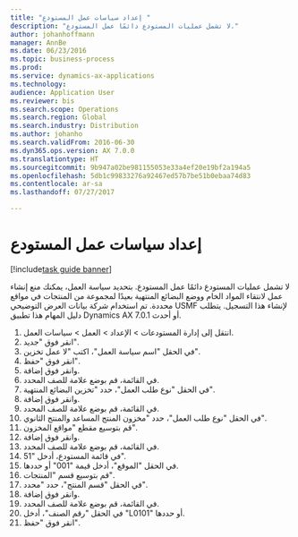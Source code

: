 ```yaml
--- 
title: "إعداد سياسات عمل المستودع "
description: "لا تشمل عمليات المستودع دائمًا عمل المستودع."
author: johanhoffmann
manager: AnnBe
ms.date: 06/23/2016
ms.topic: business-process
ms.prod: 
ms.service: dynamics-ax-applications
ms.technology: 
audience: Application User
ms.reviewer: bis
ms.search.scope: Operations
ms.search.region: Global
ms.search.industry: Distribution
ms.author: johanho
ms.search.validFrom: 2016-06-30
ms.dyn365.ops.version: AX 7.0.0
ms.translationtype: HT
ms.sourcegitcommit: 9b947a02be981155053e33a4ef20e19bf2a194a5
ms.openlocfilehash: 5db1c99833276a92467ed57b7be51b0ebaa74d83
ms.contentlocale: ar-sa
ms.lasthandoff: 07/27/2017

---
```

# <a name="set-up-warehouse-work-policies"></a>إعداد سياسات عمل المستودع  

[!include[task guide banner](../../includes/task-guide-banner.md)]

لا تشمل عمليات المستودع دائمًا عمل المستودع. بتحديد سياسة العمل، يمكنك منع إنشاء عمل لانتقاء المواد الخام ووضع البضائع المنتهية بعيدًا لمجموعة من المنتجات في مواقع محددة. تم استخدام شركة بيانات العرض التوضيحي USMF لإنشاء هذا التسجيل. يتطلب دليل المهام هذا تطبيق Dynamics AX 7.0.1 أو أحدث.

1. انتقل إلى إدارة المستودعات > الإعداد > العمل > سياسات العمل.
2. انقر فوق "جديد".
3. في الحقل "اسم سياسة العمل"، اكتب "لا عمل تخزين".
4. انقر فوق "حفظ".
5. وانقر فوق إضافة.
6. في القائمة، قم بوضع علامة للصف المحدد.
7. في الحقل "نوع طلب العمل"، حدد "تخزين البضائع المنتهية".
8. وانقر فوق إضافة.
9. في القائمة، قم بوضع علامة للصف المحدد.
10. في الحقل "نوع طلب العمل"، حدد "مخزون المنتج المساعد والمنتج الثانوي".
11. قم بتوسيع مقطع "مواقع المخزون".
12. وانقر فوق إضافة.
13. في القائمة، قم بوضع علامة للصف المحدد.
14. في قائمة المستودع، أدخل "51".
15. في الحقل "الموقع"، أدخل قيمة "001" أو حددها.
16. قم بتوسيع قسم "المنتجات".
17. في الحقل "‏‫قسم المنتج‬"، حدد "محدد".
18. وانقر فوق إضافة.
19. في القائمة، قم بوضع علامة للصف المحدد.
20. في الحقل "رقم الصنف"، أدخل "L0101" أو حددها.
21. انقر فوق "حفظ".


